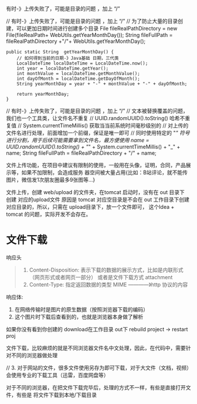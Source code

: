 有时-》上传失败了，可能是目录的问题 ，加上 “/”

// 有时-》上传失败了，可能是目录的问题 ，加上 “/”
// 为了防止大量的目录创建，可以更加日期时间进行创建多个目录
File fileRealPathDirectory = new File(fileRealPath+ WebUtils.getYearMonthDay());
String fileFullPath =  fileRealPathDirectory +"/"+ WebUtils.getYearMonthDay();

    public static String  getYearMonthDay() {
        // 如何得到当前的日期-》Java基础 日期，三代类
        LocalDateTime localDateTime = LocalDateTime.now();
        int year = localDateTime.getYear();
        int monthValue = localDateTime.getMonthValue();
        int dayOfMonth = localDateTime.getDayOfMonth();
        String yearMonthDay = year + "-" + monthValue + "-" + dayOfMonth;

        return yearMonthDay;
    }


// 有时-》上传失败了，可能是目录的问题 ，加上 “/”
// 文本被替换覆盖的问题，我们也一个工具类，让文件名不重复
// UUID.randomUUID().toString() 哈希不重复值
// System.currentTimeMillis() 获取当当前系统时间毫秒级别的
// 对上传的文件名进行处理，前面增加一个前缀，保证是唯一即可
// 同时使用特定的 "_" 符号进行分割，用于后续可能需要拿到文件名，最方便使用
name = UUID.randomUUID().toString() + "_" + System.currentTimeMillis() + "_" + name;
String fileFullPath = fileRealPathDirectory + "/" + name;


文件上传功能，在项目中建议有限制的使用，一般用在头像，证明，合同，产品展示等，如果不加限制，会造成服务
器空间被大量占用{比如：B站评论，就不能传图片，微信发1次朋友圈最多9张图等...}

文件上传，创建 web/upload 的文件夹，在tomcat 启动时，没有在 out 目录下 创建 对应的upload文件
原因是 tomcat 对应空目录是不会在 out 工作目录下创建对应目录的，所以，只需在 upload目录下，放一个文件即可，
这个Idea + tomcat 的问题，实际开发不会存在。


# 文件下载
响应头
> 1. Content-Disposition: 表示下载的数据的展示方式，比如是内联形式（网页形式或者网页一部分）
> 或者是文件下载方式 attachment
> 2. Content-Type: 指定返回数据的类型 MIME  ————》http 协议的内容

响应体:
1. 在网络传输时是图片的原生数据（按照浏览器下载的编码）
2. 这个图片时下载后查看到的，也就是浏览器本身做了解析


如果你没有看到你创建的 download在工作目录 out下 rebuild project -> restart proj

文件下载，比较麻烦的就是不同浏览器文件名中文处理，因此，在代码中，需要针对不同的浏览器做处理

// 3. 对于网站的文件，很多文件使用另存为即可下载，对于大文件（文档，视频）会使用专业的下载工具（迅雷，百度网盘等）

对于不同的浏览器，在把文件下载完毕后，处理的方式不一样，有些是直接打开文件，有些是
将文件下载到本地/下载目录